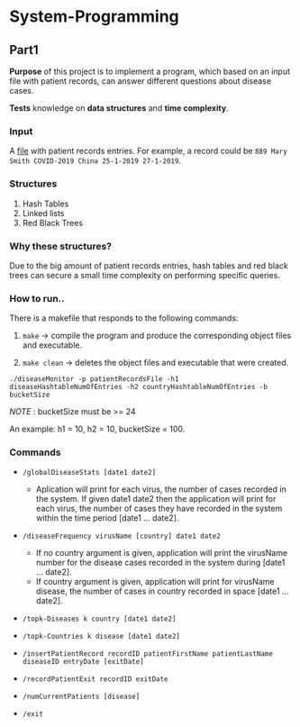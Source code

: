# System-Programming

## Part1 
<p><b>Purpose</b> of this project is to implement a program, which based on an input file with patient records, can answer different questions about disease cases.</p>
<p><b>Tests</b> knowledge on <b>data structures</b> and <b>time complexity</b>.</p>

### Input
A [file](small.txt) with patient records entries. For example, a record could be ```889 Mary Smith COVID-2019 China 25-1-2019 27-1-2019```.

### Structures
1. Hash Tables
2. Linked lists
3. Red Black Trees

### Why these structures?
Due to the big amount of patient records entries, hash tables and red black trees can secure a small time complexity on performing specific queries.

### How to run..
There is a makefile that responds to the following commands:

  1. ```make``` -> compile the program and produce the corresponding object files and executable.

  2. ```make clean``` -> deletes the object files and executable that were created.

```./diseaseMonitor -p patientRecordsFile -h1 diseaseHashtableNumOfEntries -h2 countryHashtableNumOfEntries -b bucketSize```

*NOTE* : bucketSize must be >= 24

An example: h1 = 10, h2 = 10, bucketSize = 100.   

### Commands

* ```/globalDiseaseStats [date1 date2]```
  * Aplication will print for each virus, the number of cases recorded in the system. If
    given date1 date2 then the application will print for each virus, the number of cases they have
    recorded in the system within the time period [date1 ... date2].

* ```/diseaseFrequency virusName [country] date1 date2```
  * If no country argument is given, application will print the virusName number for the disease
    cases recorded in the system during [date1 ... date2].
  * If country argument is given, application will print for virusName disease, the number of cases in
    country recorded in space [date1 ... date2].

* ```/topk-Diseases k country [date1 date2]```

* ```/topk-Countries k disease [date1 date2]```

* ```/insertPatientRecord recordID patientFirstName patientLastName diseaseID entryDate [exitDate]```

* ```/recordPatientExit recordID exitDate```

* ```/numCurrentPatients [disease]```

* ```/exit```
